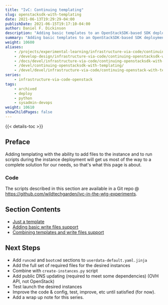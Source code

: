 ```yaml
---
title: "IvC: Continuing templating"
slug: openstacksdk-with-templating
date: 2021-06-13T19:29:29-04:00
publishDate: 2021-06-15T19:17:10-04:00
author: Daniel F. Dickinson
description: "Adding basic templates to an OpenStackSDK-based SDK deployment"
summary: "Adding basic templates to an OpenStackSDK-based SDK deployment"
weight: 10600
aliases:
    - /projects/experimental-learning/infrastructure-via-code/continuing-openstacksdk-with-templating/
    - /develop-design/infrastructure-via-code/continuing-openstacksdk-with-templating/
    - /docs/devel/infrastructure-via-code/continuing-openstacksdk-with-templating/
    - /devel/continuing-openstacksdk-with-templating/
    - /devel/devel/infrastructure-via-code/continuing-openstack-with-templating/continuing-openstack-sdk-with-templating/
series:
    - infrastructure-via-code-openstack
tags:
    - archived
    - deploy
    - python
    - sysadmin-devops
weight: 10610
showChildPages: false
---
```


{{< details-toc >}}

## Preface

Adding templating with the ability to add files to the instance and to run scripts during the instance deployment will get us most of the way to a complete solution for our needs, so that's what this page is about.

### Code

The scripts described in this section are available in a Git repo @ <https://github.com/wildtechgarden/ivc-in-the-wtg-experiments>.

## Section Contents

* [Just a template](just-a-template.md)
* [Adding basic write files support](adding-basic-write-files-support.md)
* [Combining templates and write files support](adding-templates-to-write-files-support.md)

## Next Steps

* Add ``runcmd`` and ``bootcmd`` sections to ``userdata-default.yaml.jinja``
* Add the full set of required files for the desired instances
* Combine with ``create-instances.py`` script
* Add public DNS updating (required to meet some dependencies) (OVH API, not OpenStack)
* Test launch the desired instances
* Improve the code & config, test, improve, etc until satisfied  (for now).
* Add a wrap up note for this series.
